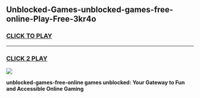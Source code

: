 
## Unblocked-Games-unblocked-games-free-online-Play-Free-3kr4o
<h3>
<a href="https://premium76.site?title=unblocked-games-free-online&ref=18A1">CLICK TO PLAY</a></h3>
<hr>

<h3>
<a href="https://premium76.site?title=unblocked-games-free-online&ref=18A1">CLICK 2 PLAY</a>
  
</h3>

<a href="https://premium76.site?title=unblocked-games-free-online&ref=18A1"><img src="https://clearcache.store/games.png"></a>


**unblocked-games-free-online games unblocked: Your Gateway to Fun and Accessible Online Gaming**
